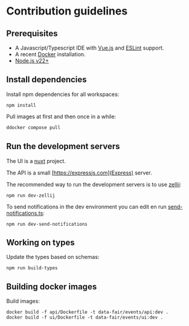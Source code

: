# Contribution guidelines

## Prerequisites

  - A Javascript/Typescript IDE with [Vue.js](https://vuejs.org/)  and [ESLint](https://marketplace.visualstudio.com/items?itemName=dbaeumer.vscode-eslint) support.
  - A recent [Docker](https://docs.docker.com/engine/install/) installation.
  - [Node.js v22+](https://nodejs.org/)

## Install dependencies

Install npm dependencies for all workspaces:
```
npm install
```

Pull images at first and then once in a while:

```bash
ddocker compose pull
```

## Run the development servers

The UI is a [nuxt](https://nuxt.com/) project.

The API is a small [https://expressjs.com](Express) server.

The recommended way to run the development servers is to use [zellij](https://zellij.dev/):

```
npm run dev-zellij
```

To send notifications in the dev environment you can edit en run [send-notifications.ts](dev/scripts/send-notifications.ts):

```
npm run dev-send-notifications
```

## Working on types

Update the types based on schemas:

```
npm run build-types
```

## Building docker images

Build images:

```
docker build -f api/Dockerfile -t data-fair/events/api:dev .
docker build -f ui/Dockerfile -t data-fair/events/ui:dev .
```
